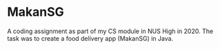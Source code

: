 # MakanSG
A coding assignment as part of my CS module in NUS High in 2020. The task was to create a food delivery app (MakanSG) in Java.
